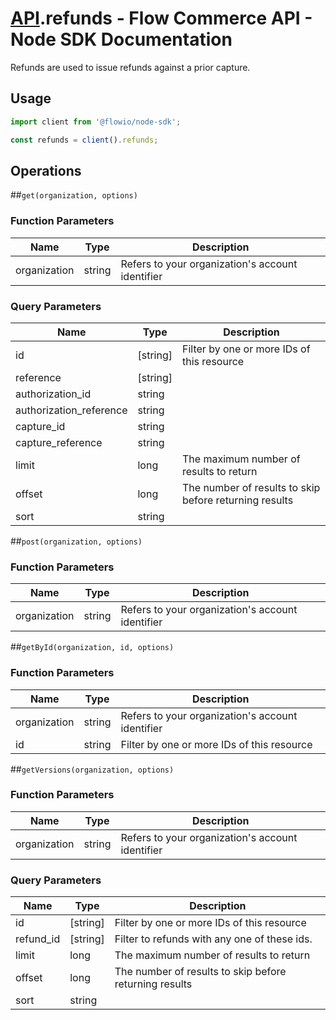 # [API](README.md).refunds - Flow Commerce API - Node SDK Documentation

Refunds are used to issue refunds against a prior capture.

## Usage

```JavaScript
import client from '@flowio/node-sdk';

const refunds = client().refunds;
```

## Operations

##`get(organization, options)`

### Function Parameters

| Name  | Type | Description |
| ---- | ---- | ---- |
| organization | string | Refers to your organization&#x27;s account identifier |

### Query Parameters

| Name  | Type | Description |
| ---- | ---- | ---- |
| id | [string] | Filter by one or more IDs of this resource |
| reference | [string] |  |
| authorization_id | string |  |
| authorization_reference | string |  |
| capture_id | string |  |
| capture_reference | string |  |
| limit | long | The maximum number of results to return |
| offset | long | The number of results to skip before returning results |
| sort | string |  |

##`post(organization, options)`

### Function Parameters

| Name  | Type | Description |
| ---- | ---- | ---- |
| organization | string | Refers to your organization&#x27;s account identifier |


##`getById(organization, id, options)`

### Function Parameters

| Name  | Type | Description |
| ---- | ---- | ---- |
| organization | string | Refers to your organization&#x27;s account identifier |
| id | string | Filter by one or more IDs of this resource |


##`getVersions(organization, options)`

### Function Parameters

| Name  | Type | Description |
| ---- | ---- | ---- |
| organization | string | Refers to your organization&#x27;s account identifier |

### Query Parameters

| Name  | Type | Description |
| ---- | ---- | ---- |
| id | [string] | Filter by one or more IDs of this resource |
| refund_id | [string] | Filter to refunds with any one of these ids. |
| limit | long | The maximum number of results to return |
| offset | long | The number of results to skip before returning results |
| sort | string |  |

